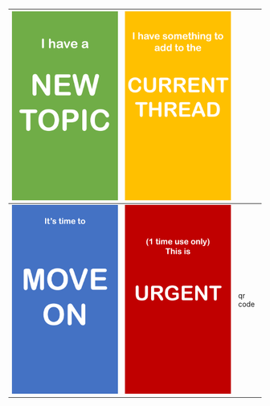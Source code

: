 | ![Slide1](Slide1.png) |  ![Slide2](Slide2.png) |      |
| ----------------------------------------------------------- | ----- | ---- |
|  ![Slide3](Slide3.png)                                                            | ![Slide4](Slide4.png)       | qr code     |

